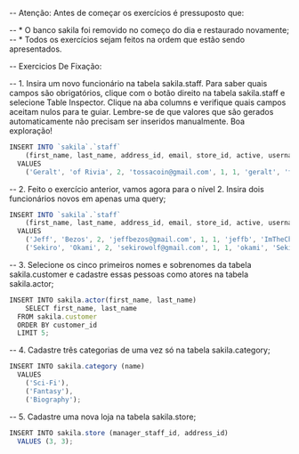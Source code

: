 -- Atenção: Antes de começar os exercícios é pressuposto que:

-- * O banco sakila foi removido no começo do dia e restaurado novamente;
-- * Todos os exercícios sejam feitos na ordem que estão sendo apresentados.

-- Exercicios De Fixação:

-- 1. Insira um novo funcionário na tabela sakila.staff. Para saber quais campos são obrigatórios, clique com o botão direito na tabela sakila.staff e selecione Table Inspector. Clique na aba columns e verifique quais campos aceitam nulos para te guiar. Lembre-se de que valores que são gerados automaticamente não precisam ser inseridos manualmente. Boa exploração!
```js
INSERT INTO `sakila`.`staff`
    (first_name, last_name, address_id, email, store_id, active, username, password)
  VALUES
    ('Geralt', 'of Rivia', 2, 'tossacoin@gmail.com', 1, 1, 'geralt', 'theWhiteWolf');
```

-- 2. Feito o exercício anterior, vamos agora para o nível 2. Insira dois funcionários novos em apenas uma query;
```js
INSERT INTO `sakila`.`staff`
    (first_name, last_name, address_id, email, store_id, active, username, password)
  VALUES
    ('Jeff', 'Bezos', 2, 'jeffbezos@gmail.com', 1, 1, 'jeffb', 'ImTheChamp'),
    ('Sekiro', 'Okami', 2, 'sekirowolf@gmail.com', 1, 1, 'okami', 'SekiroTheSamurai');
```

-- 3. Selecione os cinco primeiros nomes e sobrenomes da tabela sakila.customer e cadastre essas pessoas como atores na tabela sakila.actor;
```js
INSERT INTO sakila.actor(first_name, last_name)
    SELECT first_name, last_name
  FROM sakila.customer
  ORDER BY customer_id
  LIMIT 5;
```

-- 4. Cadastre três categorias de uma vez só na tabela sakila.category;
```js
INSERT INTO sakila.category (name)
  VALUES
    ('Sci-Fi'),
    ('Fantasy'),
    ('Biography');
```

-- 5. Cadastre uma nova loja na tabela sakila.store;
```js
INSERT INTO sakila.store (manager_staff_id, address_id)
  VALUES (3, 3);
```
